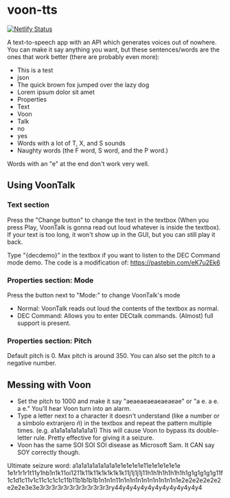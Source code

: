 # voon-tts
[![Netlify Status](https://api.netlify.com/api/v1/badges/93f30fc2-b222-4e90-9914-758911323b5c/deploy-status)](https://app.netlify.com/sites/voontalk/deploys)

A text-to-speech app with an API which generates voices out of nowhere.
You can make it say anything you want, but these sentences/words are the ones that work better (there are probably even more):

- This is a test
- json
- The quick brown fox jumped over the lazy dog
- Lorem ipsum dolor sit amet
- Properties
- Text
- Voon
- Talk
- no
- yes
- Words with a lot of T, X, and S sounds
- Naughty words (the F word, S word, and the P word.)

Words with an "e" at the end don't work very well.

## Using VoonTalk
### Text section
Press the "Change button" to change the text in the textbox (When you press Play, VoonTalk is gonna read out loud whatever is inside the textbox). If your text is too long, it won't show up in the GUI, but you can still play it back.

Type "{decdemo}" in the textbox if you want to listen to the DEC Command mode demo. The code is a modification of: https://pastebin.com/eK7u2Ek6

### Properties section: Mode
Press the button next to "Mode:" to change VoonTalk's mode

- Normal: VoonTalk reads out loud the contents of the textbox as normal.
- DEC Command: Allows you to enter DECtalk commands. (Almost) full support is present.

### Properties section: Pitch
Default pitch is 0. Max pitch is around 350. You can also set the pitch to a negative number.

## Messing with Voon
- Set the pitch to 1000 and make it say "aeaeaeaeaeaeaeae" or "a e. a e. a e." You'll hear Voon turn into an alarm.
- Type a letter next to a character it doesn't understand (like a number or a símbolo extranjero *ñ*) in the textbox and repeat the pattern multiple times. (e.g. a1a1a1a1a1a1a1a1) This will cause Voon to bypass its double-letter rule. Pretty effective for giving it a seizure.
- Voon has the same SOI SOI SOI disease as Microsoft Sam. It CAN say SOY correctly though.

Ultimate seizure word:
a1a1a1a1a1a1a1a1e1e1e1e1e11e1e1e1e1e1e 1e1r1r1r1t11y1hb1n1k11oi1211k11k11k1k1k1k1k11j1j1j1j11h1h1h1h1h1h1h1g1g1g1g1g11f1c1d1c11v1c11c1c1c1c11b11b1b1b1b1n1n1n11n1n1n1n1n1n1n1n1n1n1e2e2e2e2e2e2e2e2e3e3e3r3r3r3r3r3r3r3r3r3r3r3ry44y4y4y4y4y4y4y4y4y4y4y4
